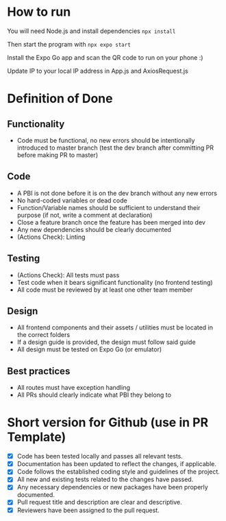 # How to run
You will need Node.js and install dependencies
`npx install`

Then start the program with
`npx expo start`

Install the Expo Go app and scan the QR code to run on your phone :)

Update IP to your local IP address in App.js and AxiosRequest.js

# Definition of Done
## Functionality
- Code must be functional, no new errors should be intentionally introduced to master branch (test the dev branch after committing PR before making PR to master)
  
## Code
- A PBI is not done before it is on the dev branch without any new errors
- No hard-coded variables or dead code
- Function/Variable names should be sufficient to understand their purpose (if not, write a comment at declaration)
- Close a feature branch once the feature has been merged into dev
- Any new dependencies should be clearly documented
- (Actions Check): Linting

## Testing
- (Actions Check): All tests must pass
- Test code when it bears significant functionality (no frontend testing)
- All code must be reviewed by at least one other team member

## Design
- All frontend components and their assets / utilities must be located in the correct folders
- If a design guide is provided, the design must follow said guide
- All design must be tested on Expo Go (or emulator)
  
## Best practices
- All routes must have exception handling
- All PRs should clearly indicate what PBI they belong to

# Short version for Github (use in PR Template)
- [x] Code has been tested locally and passes all relevant tests.
- [x] Documentation has been updated to reflect the changes, if applicable.
- [x] Code follows the established coding style and guidelines of the project.
- [x] All new and existing tests related to the changes have passed. 
- [x] Any necessary dependencies or new packages have been properly documented.
- [x] Pull request title and description are clear and descriptive.
- [x] Reviewers have been assigned to the pull request.
